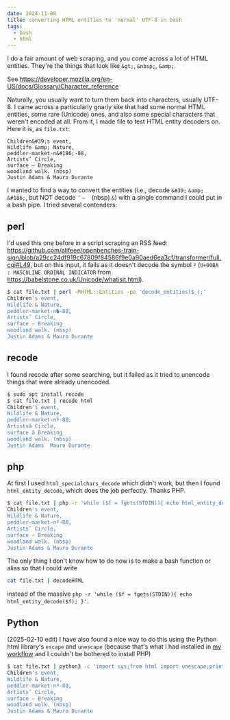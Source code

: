 ```yaml
---
date: 2024-11-08
title: converting HTML entities to 'normal' UTF-8 in bash
tags:
  - bash
  - html
---
```

I do a fair amount of web scraping, and you come across a lot of HTML entities. They're the things that look like `&gt;`, `&nbsp;`, `&amp;`.

See <https://developer.mozilla.org/en-US/docs/Glossary/Character_reference>

Naturally, you usually want to turn them back into characters, usually UTF-8. I came across a particularly gnarly site that had some normal HTML entities, some rare (Unicode) ones, and also some special characters that weren't encoded at all. From it, I made file to test HTML entity decoders on. Here it is, as `file.txt`:

```text
Children&#39;s event,
Wildlife &amp; Nature,
peddler-market-n&#186;-88,
Artists’ Circle,
surface – Breaking
woodland walk. (nbsp)
Justin Adams & Mauro Durante
```

I wanted to find a way to convert the entities (i.e., decode `&#39;` `&amp;` `&#186;`, but NOT decode `’` `–` ` ` (nbsp) `&`) with a single command I could put in a bash pipe. I tried several contenders:

## perl

I'd used this one before in a script scraping an RSS feed: <https://github.com/alifeee/openbenches-train-sign/blob/a29cc24df919c67809f84586f9e0a90aed6ea3cf/transformer/full.cgi#L49>, but on this input, it fails as it doesn't decode the symbol `º` (`U+00BA : MASCULINE ORDINAL INDICATOR` from <https://babelstone.co.uk/Unicode/whatisit.html>).

```bash
$ cat file.txt | perl -MHTML::Entities -pe 'decode_entities($_);'
Children's event,
Wildlife & Nature,
peddler-market-n�-88,
Artists’ Circle,
surface – Breaking
woodland walk. (nbsp)
Justin Adams & Mauro Durante
```

## recode

I found recode after some searching, but it failed as it tried to unencode things that were already unencoded.

```bash
$ sudo apt install recode
$ cat file.txt | recode html
Children's event,
Wildlife & Nature,
peddler-market-nº-88,
Artistsâ Circle,
surface â Breaking
woodland walk. (nbsp)
Justin Adams  Mauro Durante
```

## php

At first I used `html_specialchars_decode` which didn't work, but then I found `html_entity_decode`, which does the job perfectly. Thanks PHP.

```bash
$ cat file.txt | php -r 'while ($f = fgets(STDIN)){ echo html_entity_decode($f); }'
Children's event,
Wildlife & Nature,
peddler-market-nº-88,
Artists’ Circle,
surface – Breaking
woodland walk. (nbsp)
Justin Adams & Mauro Durante
```

The only thing I don't know how to do now is to make a bash function or alias so that I could write

```bash
cat file.txt | decodeHTML
```

instead of the massive `php -r 'while ($f = fgets(STDIN)){ echo html_entity_decode($f); }'`.

## Python

(2025-02-10 edit) I have also found a nice way to do this using the Python html library's `escape` and `unescape` (because that's what I had installed in [my workflow](https://github.com/alifeee/alifeee.github.io/tree/main/.github/workflows) and I couldn't be bothered to install PHP)

```bash
$ cat file.txt | python3 -c 'import sys;from html import unescape;print(unescape(sys.stdin.read()),end="")'
Children's event,
Wildlife & Nature,
peddler-market-nº-88,
Artists’ Circle,
surface – Breaking
woodland walk. (nbsp)
Justin Adams & Mauro Durante
```
